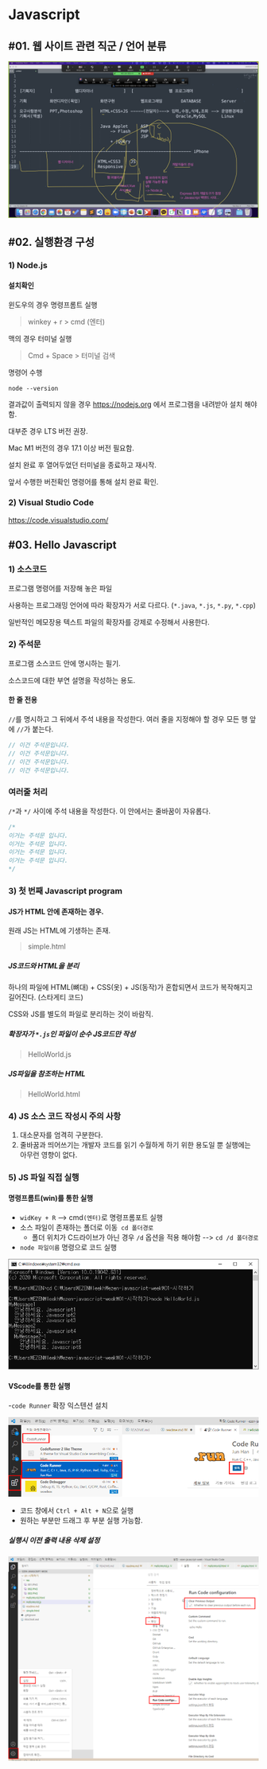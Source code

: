 # Javascript

## #01. 웹 사이트 관련 직군 / 언어 분류

![img1](res/001.png)

## #02. 실행환경 구성

### 1) Node.js

#### 설치확인

윈도우의 경우 명령프롬트 실행

>winkey + r > cmd (엔터)

맥의 경우 터미널 실행

> Cmd + Space > 터미널 검색

명령어 수행

```shell
node --version
```

결과값이 출력되지 않을 경우 https://nodejs.org 에서 프로그램을 내려받아 설치 해야함.

대부준 경우 LTS 버전 권장.

Mac M1 버전의 경우 17.1 이상 버전 필요함. 

설치 완료 후 열어두었던 터미널을 종료하고 재시작. 

앞서 수행한 버전확인 명령어를 통해 설치 완료 확인.

### 2) Visual Studio Code

https://code.visualstudio.com/


## #03. Hello Javascript

### 1) 소스코드
프로그램 명령어를 저장해 놓은 파일

사용하는 프로그래밍 언어에 따라 확장자가 서로 다르다. (`*.java`, `*.js`, `*.py`, `*.cpp`)

일반적인 메모장용 텍스트 파일의 확장자를 강제로 수정해서 사용한다.

### 2) 주석문

프로그램 소스코드 안에 명시하는 필기.

소스코드에 대한 부연 설명을 작성하는 용도.

#### 한 줄 전용
`//`를 명시하고 그 뒤에서 주석 내용을 작성한다. 여러 줄을 지정해야 할 경우 모든 행 앞에 `//`가 붙는다.

```javascript
// 이건 주석문입니다.
// 이건 주석문입니다.
// 이건 주석문입니다.
// 이건 주석문입니다.
```
### 여러줄 처리
`/*`과 `*/` 사이에 주석 내용을 작성한다. 이 안에서는 줄바꿈이 자유롭다.

```javascript
/*
이거는 주석문 입니다.
이거는 주석문 입니다.
이거는 주석문 입니다.
이거는 주석문 입니다.
*/ 
```

### 3) 첫 번째 Javascript program

#### JS가 HTML 안에 존재하는 경우.

원래 JS는 HTML에 기생하는 존재.
> simple.html

##### JS코드와 HTML을 분리

하나의 파일에 HTML(뼈대) + CSS(옷) + JS(동작)가 혼합되면서 코드가 복작해지고 길어진다. (스타게티 코드)

CSS와 JS를 별도의 파일로 분리하는 것이 바람직.

##### 확장자가 `*.js`인 파일이 순수 JS코드만 작성

> HelloWorld.js

##### JS파일을 참조하는 HTML

> HelloWorld.html

### 4) JS 소스 코드 작성시 주의 사항

1. 대소문자를 엄격히 구분한다.
2. 줄바꿈과 띄어쓰기는 개발자 코드를 읽기 수월하게 하기 위한 용도일 뿐 실행에는 아무런 영향이 없다. 


### 5) JS 파일 직접 실행

#### 명령프롬트(win)를 통한 실행

- `widKey + R` --> cmd`(엔터)`로 명령프롬포트 실행
- 소스 파일이 존재하는 폴더로 이동` cd 폴더경로`    
  - 폴더 위치가 C드라이브가 아닌 경우 `/d` 옵션을 적용 해야함 --> `cd /d 폴더경로`
- `node 파일이름` 명령으로 코드 실행 

![img2](res/002.PNG)

#### VScode를 통한 실행

-`code Runner` 확장 익스텐션 설치

![img2](res/003.png)

- 코드 창에서 `Ctrl + Alt + N`으로 실행 
- 원하는 부분만 드래그 후 부분 실행 가능함.

##### 실행시 이전 출력 내용 삭제 설정 

![img2](res/004.png)
